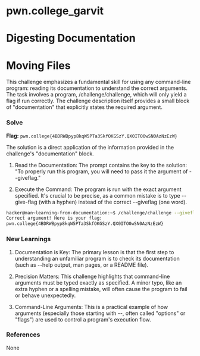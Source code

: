 # pwn.college_garvit
# Digesting Documentation

# Moving Files
This challenge emphasizes a fundamental skill for using any command-line program: reading its documentation to understand the correct arguments. The task involves a program, /challenge/challenge, which will only yield a flag if run correctly. The challenge description itself provides a small block of "documentation" that explicitly states the required argument.

### Solve
**Flag:** `pwn.college{4BDRWBpyp8kqW5PTa3SkfOKGSzY.QX0ITO0wSN0AzNzEzW}`

The solution is a direct application of the information provided in the challenge's "documentation" block.
1. Read the Documentation: The prompt contains the key to the solution:
"To properly run this program, you will need to pass it the argument of --giveflag."

2. Execute the Command: The program is run with the exact argument specified. It's crucial to be precise, as a common mistake is to type --give-flag (with a hyphen) instead of the correct --giveflag (one word).

```bash
hacker@man~learning-from-documentation:~$ /challenge/challenge --giveflag
Correct argument! Here is your flag:
pwn.college{4BDRWBpyp8kqW5PTa3SkfOKGSzY.QX0ITO0wSN0AzNzEzW}
```
    
### New Learnings

1. Documentation is Key: The primary lesson is that the first step to understanding an unfamiliar program is to check its documentation (such as --help output, man pages, or a README file).

2. Precision Matters: This challenge highlights that command-line arguments must be typed exactly as specified. A minor typo, like an extra hyphen or a spelling mistake, will often cause the program to fail or behave unexpectedly.

3. Command-Line Arguments: This is a practical example of how arguments (especially those starting with --, often called "options" or "flags") are used to control a program's execution flow.

### References 
None
